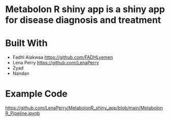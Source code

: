 # Metabolon R shiny app is a shiny app for disease diagnosis and treatment

# Built With
* Fadhl Alakwaa https://github.com/FADHLyemen 
* Lena Perry https://github.com/LenaPerry
* Zyad 
* Nandan 

# Example Code
https://github.com/LenaPerry/MetabolonR_shiny_app/blob/main/MetabolonR_Pipeline.ipynb 
